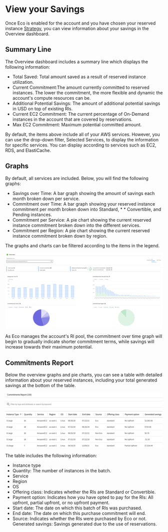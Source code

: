 # View your Savings

Once Eco is enabled for the account and you have chosen your reserved instance [Strategy](eco/tutorials/choose-a-strategy), you can view information about your savings in the Overview dashboard.

## Summary Line

The Overview dashboard includes a summary line which displays the following information:

- Total Saved: Total amount saved as a result of reserved instance utilization.
- Current Commitment:The amount currently committed to reserved instances. The lower the commitment, the more flexible and dynamic the account's compute resources can be.
- Additional Potential Savings: The amount of additional potential savings in USD on top of existing RIs.
- Current EC2 Commitment: The current percentage of On-Demand instances in the account that are covered by reservations.
- Max EC2 Commitment: Maximum potential committed amount.

By default, the items above include all of your AWS services. However, you can use the drop-down filter, Selected Services, to display the information for specific services. You can display according to services such as EC2, RDS, and ElastiCache.

## Graphs

By default, all services are included. Below, you will find the following graphs:

- Savings over Time: A bar graph showing the amount of savings each month broken down per service.
- Commitment over Time: A bar graph showing your reserved instance commitment per month broken down into Standard, \* \* Convertible, and Pending instances.
- Commitment per Service: A pie chart showing the current reserved instance commitment broken down into the different services.
- Commitment per Region: A pie chart showing the current reserved instance commitment broken down by region.

The graphs and charts can be filtered according to the items in the legend.

<img src="/eco/_media/tutorials-view-savings-01.png" />

As Eco manages the account's RI pool, the commitment over time graph will begin to gradually indicate shorter commitment terms, while savings will increase towards their maximum potential.

## Commitments Report

Below the overview graphs and pie charts, you can see a table with detailed information about your reserved instances, including your total generated savings at the bottom of the table.

<img src="/eco/_media/tutorials-view-savings-02.png" />

The table includes the following information:

- Instance type
- Quantity: The number of instances in the batch.
- Service
- Region
- OS
- Offering class: Indicates whether the RIs are Standard or Convertible.
- Payment option: Indicates how you have opted to pay for the RIs: All upfront, partial upfront, or no upfront payment.
- Start date: The date on which this batch of RIs was purchased.
- End date: The date on which this purchase commitment will end.
- Source: Indicates whether the RIs were purchased by Eco or not.
  Generated savings: Savings generated due to the use of reservations.

